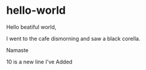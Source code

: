 # hello-world

Hello beatiful world,

I went to the cafe dismorning and saw a black corella.

Namaste


10 is a new line I've Added